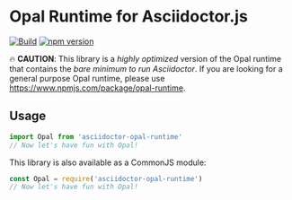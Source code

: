 # Opal Runtime for Asciidoctor.js

[![Build](https://github.com/asciidoctor/opal-node-runtime/actions/workflows/build.yml/badge.svg)](https://github.com/asciidoctor/opal-node-runtime/actions/workflows/build.yml)
[![npm version](http://img.shields.io/npm/v/asciidoctor-opal-runtime.svg)](https://www.npmjs.org/package/asciidoctor-opal-runtime)


:fire: **CAUTION**: This library is a _highly optimized_ version of the Opal runtime that contains the *bare minimum to run Asciidoctor*.
If you are looking for a general purpose Opal runtime, please use https://www.npmjs.com/package/opal-runtime.

## Usage

```javascript
import Opal from 'asciidoctor-opal-runtime'
// Now let's have fun with Opal!
```

This library is also available as a CommonJS module:

```javascript
const Opal = require('asciidoctor-opal-runtime')
// Now let's have fun with Opal!
```
